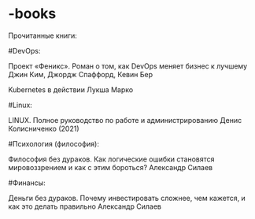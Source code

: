 ﻿# -books
Прочитанные книги:

#DevOps:

Проект «Феникс». Роман о том, как DevOps меняет бизнес к лучшему Джин Ким, Джордж Спаффорд, Кевин Бер

Kubernetes в действии  Лукша Марко

#Linux:

LINUX. Полное руководство по работе и администрированию Денис Колисниченко (2021)

#Психология (философия):

Философия без дураков. Как логические ошибки становятся мировоззрением и как с этим бороться? Александр Силаев

#Финансы:

Деньги без дураков. Почему инвестировать сложнее, чем кажется, и как это делать правильно Александр Силаев
